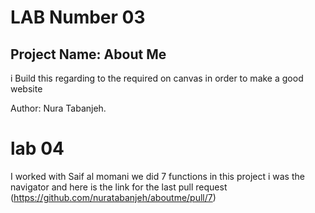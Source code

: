 # LAB Number 03

## Project Name: About Me

i Build this regarding to the required on canvas in order to make a good website

Author: Nura Tabanjeh.

# lab 04

I worked with Saif al momani
we did 7 functions 
in this project i was the navigator and here is the link for the last pull request (https://github.com/nuratabanjeh/aboutme/pull/7)